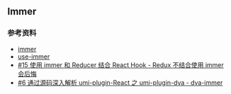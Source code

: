 ##  Immer



### 参考资料 

* [immer](https://github.com/mweststrate/immer)
* [use-immer](https://github.com/mweststrate/use-immer)
* [#15 使用 immer 和 Reducer 结合 React Hook - Redux 不结合使用 immer 会后悔](https://www.qiuzhi99.com/movies/react-skill-2/456.html)
* [#6 通过源码深入解析 umi-plugin-React 之 umi-plugin-dva - dva-immer](https://www.qiuzhi99.com/movies/umi/703.html)

